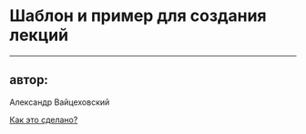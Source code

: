 <!-- .slide:    data-background-color="#fff" -->
<!-- .slide:    data-background-image="css/theme/img/background_title.svg" -->
<!-- .slide:    data-background-position="right bottom" -->
<!-- .slide:    data-background-size="21.5em 20.5em" -->
<!-- .slide:    class="center noveo-title" -->
<!-- .slide:    data-transition="convex" -->

# Шаблон и пример для создания лекций

<hr class="title-separator"/>

## автор:

Александр Вайцеховский

<a class="how-its-made" href="#howto-title">Как это сделано?</a>